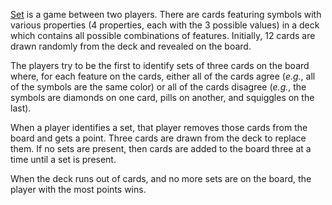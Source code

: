 [Set](http://www.setgame.com/sites/default/files/instructions/SET%20INSTRUCTIONS%20-%20ENGLISH.pdf) is a game between two players.  There are cards featuring symbols with various properties (4 properties, each with the 3 possible values) in a deck which contains all possible combinations of features.  Initially, 12 cards are drawn randomly from the deck and revealed on the board.

The players try to be the first to identify sets of three cards on the board
where, for each feature on the cards, either all of the cards agree (*e.g.*, all
of the symbols are the same color) or all of the cards disagree (*e.g.*, the
symbols are diamonds on one card, pills on another, and squiggles on the last).

When a player identifies a set, that player removes those cards from the board and gets a point.  Three cards are drawn from the deck to replace them.  If no sets are present, then cards are added to the board three at a time until a set is present.

When the deck runs out of cards, and no more sets are on the board, the player with the most points wins.